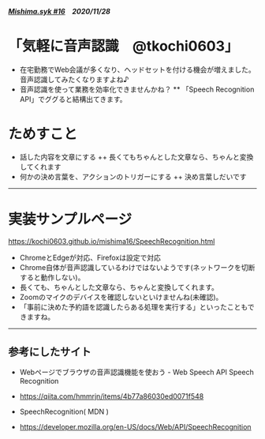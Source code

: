 ##### [Mishima.syk #16](https://connpass.com/event/164605/)　2020/11/28
# 「気軽に音声認識　@tkochi0603」
* 在宅勤務でWeb会議が多くなり、ヘッドセットを付ける機会が増えました。音声認識してみたくなりますよね♪
* 音声認識を使って業務を効率化できませんかね？
** 「Speech Recognition API」でググると結構出てきます。

# ためすこと
+ 話した内容を文章にする
++ 長くてもちゃんとした文章なら、ちゃんと変換してくれます
+ 何かの決め言葉を、アクションのトリガーにする
++ 決め言葉しだいです

---
# 実装サンプルページ
https://kochi0603.github.io/mishima16/SpeechRecognition.html
* ChromeとEdgeが対応、Firefoxは設定で対応
 * Chrome自体が音声認識しているわけではないようです(ネットワークを切断すると動作しない)。
 * 長くても、ちゃんとした文章なら、ちゃんと変換してくれます。
 * Zoomのマイクのデバイスを確認しないといけませんね(未確認)。
 * 「事前に決めた予約語を認識したらある処理を実行する」といったこともできますね。

---
## 参考にしたサイト
 * Webページでブラウザの音声認識機能を使おう - Web Speech API Speech Recognition
  * https://qiita.com/hmmrjn/items/4b77a86030ed0071f548

 * SpeechRecognition( MDN )
  * https://developer.mozilla.org/en-US/docs/Web/API/SpeechRecognition
